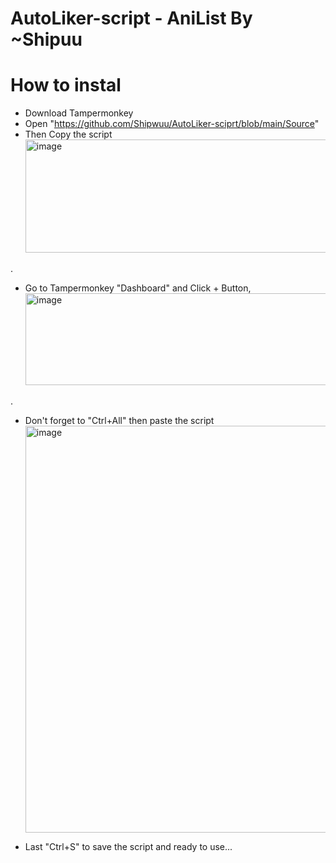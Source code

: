 # AutoLiker-script - AniList By ~Shipuu

# How to instal
- Download Tampermonkey
- Open "https://github.com/Shipwuu/AutoLiker-sciprt/blob/main/Source"
- Then Copy the script
  <img width="1104" height="181" alt="image" src="https://github.com/user-attachments/assets/35af6387-ee82-4e3b-a6be-c639cfec0291" />

.

- Go to Tampermonkey "Dashboard" and Click + Button,
  <img width="1350" height="147" alt="image" src="https://github.com/user-attachments/assets/11217275-6a1d-4cde-9a6d-47ae4a75ad6e" />

.

- Don't forget to "Ctrl+All" then paste the script
  <img width="1366" height="651" alt="image" src="https://github.com/user-attachments/assets/d1f8faa1-7396-4044-a3cb-c0462fcb92d7" />


- Last "Ctrl+S" to save the script and ready to use...
